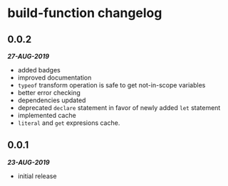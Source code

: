 # build-function changelog

## 0.0.2

***27-AUG-2019***

* added badges
* improved documentation
* `typeof` transform operation is safe to get not-in-scope variables
* better error checking
* dependencies updated
* deprecated `declare` statement in favor of newly added `let` statement
* implemented cache
* `literal` and `get` expresions cache.

## 0.0.1

***23-AUG-2019***

* initial release
